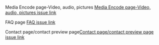 Media Encode page-Video, audio, pictures [Media Encode page-Video, audio, pictures issue link](https://github.com/zuri-training/Qr_gen-Team_54-Repo/issues/21)

FAQ page [FAQ issue link](https://github.com/zuri-training/Qr_gen-Team_54-Repo/issues/29)

Contact page/contact preview page[Contact page/contact preview page issue link](https://github.com/zuri-training/Qr_gen-Team_54-Repo/issues/30)
